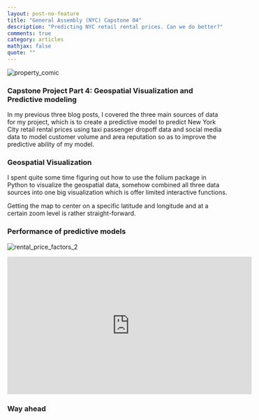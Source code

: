 ```yaml
---
layout: post-no-feature
title: "General Assembly (NYC) Capstone 04"
description: "Predicting NYC retail rental prices. Can we do better?"
comments: true
category: articles
mathjax: false
quote: ""
---
```


![property_comic]({{site-url}}/images/NYC_taxi.jpg)

### Capstone Project Part 4: Geospatial Visualization and Predictive modeling

In my previous three blog posts, I covered the three main sources of data for my project, which is to create a predictive model to predict New York City retail rental prices using taxi passenger dropoff data and  social media data to model customer volume and area reputation so as to improve the predictive ability of my model.

### Geospatial Visualization

I spent quite some time figuring out how to use the folium package in Python to visualize the geospatial data, somehow combined all three data sources into one big visualization which is offer limited interactive functions.

<link rel="stylesheet" href="{{site-url}}/_includes/map.html">

Getting the map to center on a specific latitude and longitude and at a certain zoom level is rather straight-forward.

### Performance of predictive models


![rental_price_factors_2]({{site-url}}/images/rental_price_factors_2.png)


<iframe width="560" height="315" src="http://www.youtube.com/embed/EKoxLxzWNOk" frameborder="0" allowfullscreen="allowfullscreen"></iframe>

### Way ahead


